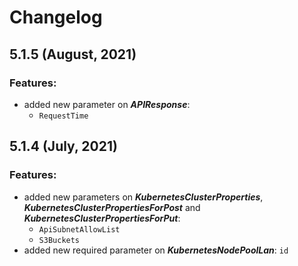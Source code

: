 # Changelog

## 5.1.5 \(August, 2021\)

### Features:

* added new parameter on _**APIResponse**_:
  * `RequestTime`

## 5.1.4 \(July, 2021\)

### Features:

* added new parameters on _**KubernetesClusterProperties**_, _**KubernetesClusterPropertiesForPost**_ and _**KubernetesClusterPropertiesForPut**_:
  * `ApiSubnetAllowList`
  * `S3Buckets`
* added new required parameter on _**KubernetesNodePoolLan**_: `id`

